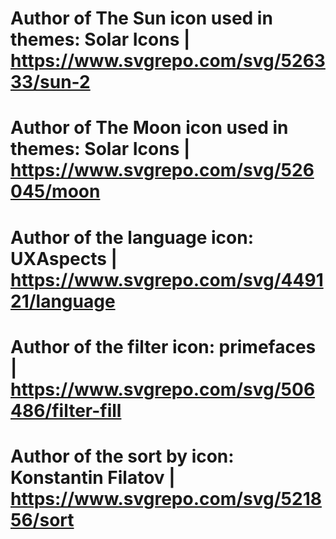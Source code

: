 # Author of The Sun icon used in themes: Solar Icons | https://www.svgrepo.com/svg/526333/sun-2
# Author of The Moon icon used in themes: Solar Icons | https://www.svgrepo.com/svg/526045/moon
# Author of the language icon: UXAspects | https://www.svgrepo.com/svg/449121/language
# Author of the filter icon: primefaces | https://www.svgrepo.com/svg/506486/filter-fill
# Author of the sort by icon: Konstantin Filatov | https://www.svgrepo.com/svg/521856/sort